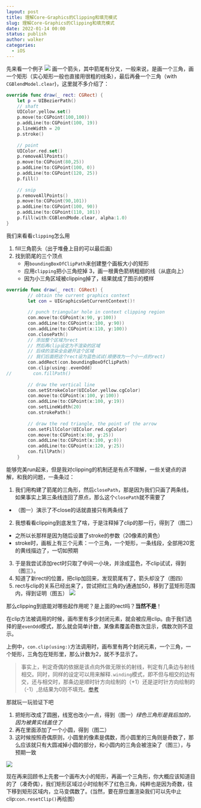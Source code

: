 ```yaml
---
layout: post
title: 理解Core-Graphics的Clipping和填充模式
slug: 理解Core-Graphics的Clipping和填充模式
date: 2022-01-14 00:00
status: publish
author: walker
categories: 
  - iOS
---
```


先来看一个例子
![](../assets/1859625-3e7b6d49d93084a7.png)
画一个箭头，其中箭尾有分叉，一般来说，是画一个三角，画一个矩形（实心矩形一般也直接用很粗的线条），最后再叠一个三角（with `  CGBlendModel.clear`)，这里就不多介绍了：
```swift
override func draw(_ rect: CGRect) {       
    let p = UIBezierPath()
    // shaft
    UIColor.yellow.set()
    p.move(to:CGPoint(100,100))
    p.addLine(to:CGPoint(100, 19))
    p.lineWidth = 20
    p.stroke()
    
    // point
    UIColor.red.set()
    p.removeAllPoints()
    p.move(to:CGPoint(80,25))
    p.addLine(to:CGPoint(100, 0))
    p.addLine(to:CGPoint(120, 25))
    p.fill()
    
    // snip
    p.removeAllPoints()
    p.move(to:CGPoint(90,101))
    p.addLine(to:CGPoint(100, 90))
    p.addLine(to:CGPoint(110, 101))
    p.fill(with:CGBlendMode.clear, alpha:1.0)
}
```
我们来看看`clipping`怎么用
1. fill三角箭头（出于堆叠上目的可以最后画）
2. 找到箭尾的三个顶点
    * 用`boundingBoxOfClipPath`来创建整个画板大小的矩形
    * 应用`clipping`把小三角挖掉
3，画一根黄色箭柄粗细的线（从底向上）
    * 因为小三角区域被clipping掉了，结果就成了图示的模样

```swift
override func draw(_ rect: CGRect) {
        // obtain the current graphics context
        let con = UIGraphicsGetCurrentContext()!
        
        // punch triangular hole in context clipping region
        con.move(to:CGPoint(x:90, y:100))
        con.addLine(to:CGPoint(x:100, y:90))
        con.addLine(to:CGPoint(x:110, y:100))
        con.closePath()
        // 添加整个区域为rect
        // 然后再clip设定为不渲染的区域
        // 后续的渲染全会避开这个区域
        // 我们后面把这个rect设为蓝色试试(顺便改为一个小一点的rect)
        con.addRect(con.boundingBoxOfClipPath)
        con.clip(using:.evenOdd)
//        con.fillPath()
        
        // draw the vertical line
        con.setStrokeColor(UIColor.yellow.cgColor)
        con.move(to:CGPoint(x:100, y:100))
        con.addLine(to:CGPoint(x:100, y:19))
        con.setLineWidth(20)
        con.strokePath()
   
        // draw the red triangle, the point of the arrow
        con.setFillColor(UIColor.red.cgColor)
        con.move(to:CGPoint(x:80, y:25))
        con.addLine(to:CGPoint(x:100, y:0))
        con.addLine(to:CGPoint(x:120, y:25))
        con.fillPath()
    }
```
能够完美run起来，但是我对clipping的机制还是有点不理解，一些关键点的讲解，和我的问题，一条条过：
1. 我们用构建了箭尾的三角形，然后`closePath`，那是因为我们只画了两条线，如果事实上第三条线连回了原点，那么这个`closePath`就不需要了
  * （图一）演示了不close的话就直接只有两条线了
2. 我想看看clipping到底发生了啥，于是注释掉了clip的那一行，得到了（图二）
  * 之所以长那样是因为随后设置了stroke的参数（20像素的黄色）
  * stroke时，画板上有三个元素：一个三角，一个矩形，一条线段，全部用20宽的黄线描边了，一切如预期
3. 于是我尝试添加rect时只取了中间一小块，并涂成蓝色，不clip试试，得到（图三）。
4. 知道了新rect的位置，把clip加回来，发现箭尾有了，箭头却没了（图四）
5. rect与clip的关系已经出来了，尝试把红三角的y通通加50，移到了蓝矩形范围内，得到证明（图五）
![](../assets/1859625-9f8872c1aeb16bd1.png)

那么clipping到底能对哪些起作用呢？是上面的rect吗？**当然不是**！

在clip方法被调用的时候，画布里有多少封闭元素，就会被应用clip。由于我们选择的是`evenOdd`模式，那么就会简单计数，某像素覆盖奇数次显示，偶数次则不显示。

上例中，`con.clip(using:)`方法调用时，画布里有两个封闭元素，一个三角，一个矩形，三角包在矩形里，那么计数为2，就不予显示了。

>事实上，判定奇偶的依据是该点向外做无限长的射线，判定有几条边与射线相交。同时，同样的设定可以用来解释`.winding`模式，即不但与相交的边有交，还与相交时，那条边是顺时针方向绘制的（+1）还是逆时针方向绘制的（-1）,总结果为0则不填充。[参考](https://www.jianshu.com/p/5cf8048b083b)

那就玩一玩验证下吧
1. 把矩形改成了圆圈，线宽也改小一点，得到（图一）*绿色三角形是我后加的，因为被黄实线盖住了*
2. 再在里面添加了一个小圆，得到（图二）
3. 这时候按照奇偶原则，小圆里的像素是偶数，而小圆里的三角则是奇数了，那么应该就只有大圆减掉小圆的部分，和小圆内的三角会被渲染了（图三），与预期一致

![](../assets/1859625-f7d438f54a215645.png)

现在再来回顾书上先套一个画布大小的矩形，再画一个三角形，你大概应该知道目的了（凑奇偶），我们矩形区域过小时绘制不了红色三角，纯粹也是因为奇数，往下移到矩形区域内，立马变偶数了。(当然，要在原位置渲染我们可以先中止clip:`con.resetClip()`再绘图）
